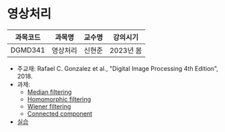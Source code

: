 # 영상처리

| 과목코드 | 과목명   | 교수명 | 강의시기  |
|----------|----------|--------|-----------|
| DGMD341  | 영상처리 | 신현준 | 2023년 봄 |

- 주교재: Rafael C. Gonzalez et al., "Digital Image Processing 4th Edition", 2018.
- 과제:
  - [Median filtering](./assignments/median-filtering)
  - [Homomorphic filtering](./assignments/homomorphic-filtering)
  - [Wiener filtering](./assignments/wiener-filtering)
  - [Connected component](./assignments/connected-component)
- [실습](./practice)
